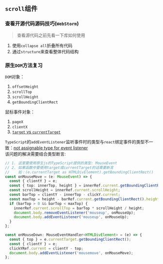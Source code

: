 ## `scroll`组件
### 查看开源代码源码技巧(`WebStorm`)
> 查看源代码之前先看一下库如何使用

1. 使用`collapse all`折叠所有代码
2. 通过`structure`来查看整体代码结构

### 原生`DOM`方法复习
`DOM`对象：
1. `offsetHeight`
2. `scrollTop`
3. `scrollHeight`
4. `getBoundingClientRect`

鼠标事件对象：
1. `pageX`
2. `clientX`
3. [`target` vs `currentTarget`](https://stackblitz.com/edit/target-vs-current-target)

`TypeScript`的`addEventListener`监听事件时的类型与`react`绑定事件的类型不一致：[not assignable type for event listener](https://stackoverflow.com/questions/57515417/not-assignable-type-for-event-listener)  
该问题的解决需要结合类型断言:  
```typescript jsx
// 1. 这里要使用原生js的TypeScript提供的类型: MouseEvent
// 2. 如果函数中要使用target或currentTarget的话需要断言
//    如：(e.currentTarget as HTMLDivElement).getBoundingClientRect()
const onMouseMove = (e: MouseEvent) => {
  const { clientY } = e;
  const { top: innerTop, height } = innerRef.current.getBoundingClientRect();
  const scrollHeight = innerRef.current.scrollHeight;
  const barTop = clientY - innerTop - clickY.current;
  const maxTop = height - barRef.current.getBoundingClientRect().height;
  if (barTop > 0 && barTop < maxTop) {
    innerRef.current.scrollTop = barTop * scrollHeight / height;
    document.body.removeEventListener('mouseup', onMouseUp);
    document.body.addEventListener('mouseup', onMouseUp);
  }
};

const onMouseDown: MouseEventHandler<HTMLDivElement> = (e) => {
  const { top } = e.currentTarget.getBoundingClientRect();
  const { clientY } = e;
  clickYRef.current = clientY - top;
  document.body.addEventListener('mousemove', onMouseMove);
};
```
